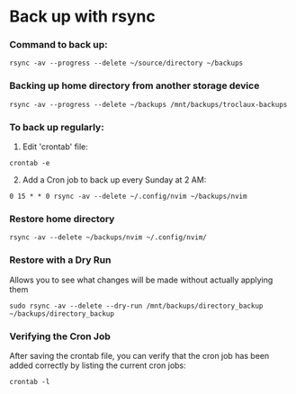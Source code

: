 # Back up with rsync

### Command to back up:

```shell
rsync -av --progress --delete ~/source/directory ~/backups
```

### Backing up home directory from another storage device

```shell
rsync -av --progress --delete ~/backups /mnt/backups/troclaux-backups
```

### To back up regularly:

1. Edit 'crontab' file:
  ```shell
  crontab -e
  ```
2. Add a Cron job to back up every Sunday at 2 AM:
  ```shell
  0 15 * * 0 rsync -av --delete ~/.config/nvim ~/backups/nvim
  ```

### Restore home directory

```shell
rsync -av --delete ~/backups/nvim ~/.config/nvim/
```

### Restore with a Dry Run

Allows you to see what changes will be made without actually applying them
```shell
sudo rsync -av --delete --dry-run /mnt/backups/directory_backup ~/backups/directory_backup
```

### Verifying the Cron Job

After saving the crontab file, you can verify that the cron job has been added correctly by listing the current cron jobs:
```shell
crontab -l
```
